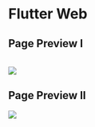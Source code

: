 # Flutter Web 

## Page Preview I
<br>
<img src="https://user-images.githubusercontent.com/78100508/194088023-67874a62-2697-4107-ad4d-2bbf27dac4c7.png"/>

## Page Preview II
<img src="https://user-images.githubusercontent.com/78100508/194088457-cc982587-69aa-4e23-8e8f-03a14a09f110.png"/>

